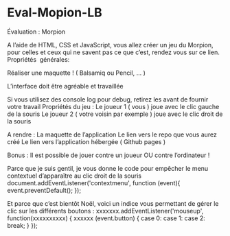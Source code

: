 # Eval-Mopion-LB

Évaluation : Morpion

A l’aide de HTML, CSS et JavaScript, vous allez créer un jeu du Morpion, pour celles et ceux qui ne savent pas ce que c’est, rendez vous sur ce lien.
Propriétés  générales:

Réaliser une maquette ! ( Balsamiq ou Pencil, … )

L’interface doit être agréable et travaillée

Si vous utilisez des console log pour debug, retirez les avant de fournir votre travail
Propriétés du jeu :
Le joueur 1 ( vous ) joue avec le clic gauche de la souris
Le joueur 2 ( votre voisin par exemple ) joue avec le clic droit de la souris

A rendre :
La maquette de l’application
Le lien vers le repo que vous aurez créé
Le lien vers l’application hébergée ( Github pages )

Bonus :
Il est possible de jouer contre un joueur OU contre l’ordinateur !

Parce que je suis gentil, je vous donne le code pour empêcher le menu contextuel d’apparaître au clic droit de la souris 
document.addEventListener('contextmenu', function (event){
    event.preventDefault();
});

Et parce que c’est bientôt Noël, voici un indice vous permettant de gérer le clic sur les différents boutons :
xxxxxxx.addEventListener('mouseup', function(xxxxxxxxxx) {
    xxxxxx (event.button) {
        case 0:
        case 1:
        case 2:
            break;
    }
});
